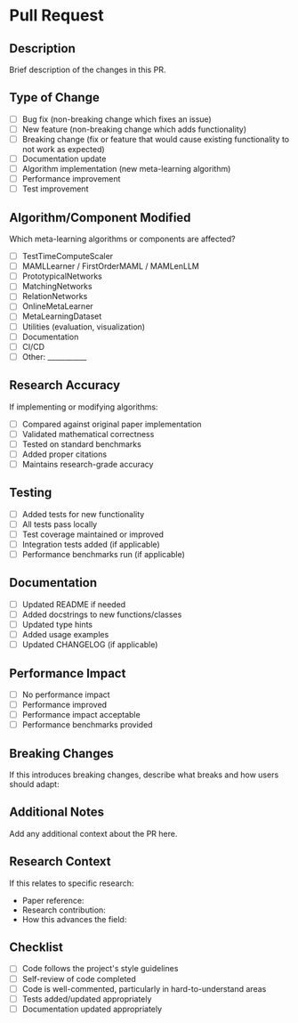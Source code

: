 # Pull Request

## Description
Brief description of the changes in this PR.

## Type of Change
- [ ] Bug fix (non-breaking change which fixes an issue)
- [ ] New feature (non-breaking change which adds functionality)
- [ ] Breaking change (fix or feature that would cause existing functionality to not work as expected)
- [ ] Documentation update
- [ ] Algorithm implementation (new meta-learning algorithm)
- [ ] Performance improvement
- [ ] Test improvement

## Algorithm/Component Modified
Which meta-learning algorithms or components are affected?
- [ ] TestTimeComputeScaler
- [ ] MAMLLearner / FirstOrderMAML / MAMLenLLM
- [ ] PrototypicalNetworks
- [ ] MatchingNetworks
- [ ] RelationNetworks
- [ ] OnlineMetaLearner
- [ ] MetaLearningDataset
- [ ] Utilities (evaluation, visualization)
- [ ] Documentation
- [ ] CI/CD
- [ ] Other: ___________

## Research Accuracy
If implementing or modifying algorithms:
- [ ] Compared against original paper implementation
- [ ] Validated mathematical correctness
- [ ] Tested on standard benchmarks
- [ ] Added proper citations
- [ ] Maintains research-grade accuracy

## Testing
- [ ] Added tests for new functionality
- [ ] All tests pass locally
- [ ] Test coverage maintained or improved
- [ ] Integration tests added (if applicable)
- [ ] Performance benchmarks run (if applicable)

## Documentation
- [ ] Updated README if needed
- [ ] Added docstrings to new functions/classes
- [ ] Updated type hints
- [ ] Added usage examples
- [ ] Updated CHANGELOG (if applicable)

## Performance Impact
- [ ] No performance impact
- [ ] Performance improved
- [ ] Performance impact acceptable
- [ ] Performance benchmarks provided

## Breaking Changes
If this introduces breaking changes, describe what breaks and how users should adapt:

## Additional Notes
Add any additional context about the PR here.

## Research Context
If this relates to specific research:
- Paper reference:
- Research contribution:
- How this advances the field:

## Checklist
- [ ] Code follows the project's style guidelines
- [ ] Self-review of code completed
- [ ] Code is well-commented, particularly in hard-to-understand areas
- [ ] Tests added/updated appropriately
- [ ] Documentation updated appropriately